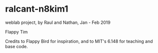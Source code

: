 # ralcant-n8kim1

weblab project, by Raul and Nathan, Jan - Feb 2019

Flappy Tim

Credits to Flappy Bird for inspiration, and to MIT's 6.148 for teaching and base code.